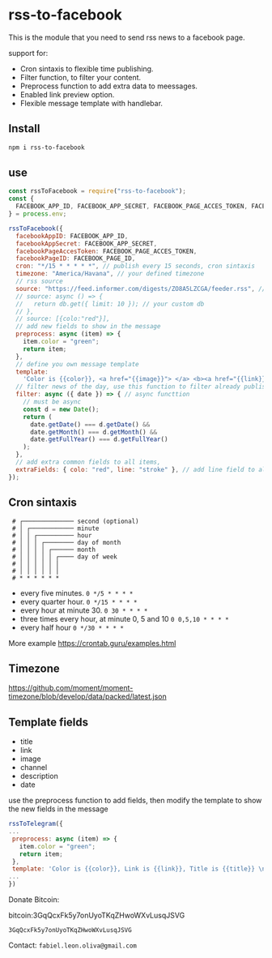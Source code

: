 # rss-to-facebook

This is the module that you need to send rss news to a facebook page.

support for:

- Cron sintaxis to flexible time publishing.
- Filter function, to filter your content.
- Preprocess function to add extra data to meessages.
- Enabled link preview option.
- Flexible message template with handlebar.

## Install

```sh
npm i rss-to-facebook
```

## use

```javascript
const rssToFacebook = require("rss-to-facebook");
const {
  FACEBOOK_APP_ID, FACEBOOK_APP_SECRET, FACEBOOK_PAGE_ACCES_TOKEN, FACEBOOK_PAGE_ID,
} = process.env;

rssToFacebook({
  facebookAppID: FACEBOOK_APP_ID,
  facebookAppSecret: FACEBOOK_APP_SECRET,
  facebookPageAccesToken: FACEBOOK_PAGE_ACCES_TOKEN,
  facebookPageID: FACEBOOK_PAGE_ID,
  cron: "*/15 * * * * *", // publish every 15 seconds, cron sintaxis
  timezone: "America/Havana", // your defined timezone
  // rss source
  source: "https://feed.informer.com/digests/ZO8A5LZCGA/feeder.rss", // can be an async function or and array of objects
  // source: async () => {
  //   return db.get({ limit: 10 }); // your custom db
  // },
  // source: [{colo:"red"}],
  // add new fields to show in the message
  preprocess: async (item) => {
    item.color = "green";
    return item;
  },
  // define you own message template
  template:
    'Color is {{color}}, <a href="{{image}}"> </a> <b><a href="{{link}}">{{title}}</a></b>\n @{{channel}}',
  // filter news of the day, use this function to filter already published posts
  filter: async ({ date }) => { // async functtion
    // must be async
    const d = new Date();
    return (
      date.getDate() === d.getDate() &&
      date.getMonth() === d.getMonth() &&
      date.getFullYear() === d.getFullYear()
    );
  },
  // add extra common fields to all items,
  extraFields: { colo: "red", line: "stroke" }, // add line field to all items and overwrite color field
});
```

## Cron sintaxis

```text
 # ┌────────────── second (optional)
 # │ ┌──────────── minute
 # │ │ ┌────────── hour
 # │ │ │ ┌──────── day of month
 # │ │ │ │ ┌────── month
 # │ │ │ │ │ ┌──── day of week
 # │ │ │ │ │ │
 # │ │ │ │ │ │
 # * * * * * *
```

- every five minutes. `0 */5 * * * *`
- every quarter hour. `0 */15 * * * *`
- every hour at minute 30. `0 30 * * * *`
- three times every hour, at minute 0, 5 and 10 `0 0,5,10 * * * *`
- every half hour `0 */30 * * * *`

More example https://crontab.guru/examples.html

## Timezone

https://github.com/moment/moment-timezone/blob/develop/data/packed/latest.json

## Template fields

- title
- link
- image
- channel
- description
- date

use the preprocess function to add fields, then modify the template to show the new fields in the message

```javascript
rssToTelegram({
...
 preprocess: async (item) => {
   item.color = "green";
   return item; 
 },
 template: 'Color is {{color}}, Link is {{link}}, Title is {{title}} \n @{{channel}}',
...
})
```

Donate Bitcoin:

bitcoin:3GqQcxFk5y7onUyoTKqZHwoWXvLusqJSVG

`3GqQcxFk5y7onUyoTKqZHwoWXvLusqJSVG`

Contact: `fabiel.leon.oliva@gmail.com`
